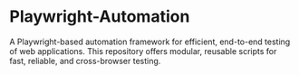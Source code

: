 # Playwright-Automation
A Playwright-based automation framework for efficient, end-to-end testing of web applications. This repository offers modular, reusable scripts for fast, reliable, and cross-browser testing.
